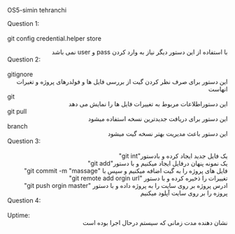OS5-simin tehranchi

Question 1:
<br>
<br>
git config credential.helper store
<div dir="rtl">
 با استفاده از این دستور دیگر نیاز به وارد کردن pass و user نمی باشد
</div>
Question 2:
<br>
<br>
gitignore<br>
<div dir="rtl">
 این دستور برای صرف نظر کردن گیت از بررسی فایل ها و فولدرهای پروژه و تغیرات انهاست
</div>
git<br>
<div dir="rtl">
این دستوراطلاعات مربوط به تغییرات فایل ها را نمایش می دهد
</div>
git pull <br>
<div dir="rtl">
  این دستور برای دریافت جدیدترین نسخه استفاده میشود
</div>
branch<br>
<div dir="rtl">
 این دستور باعث مدیریت بهتر نسخه گیت میشود
</div>
Question 3:
<br>
<br>
<div dir="rtl">
     یک فایل جدید ایجاد کرده و بادستور<a>"git int" </a>
</div>
<div dir="rtl">
  یک نمونه پنهان درفایل ایجاد میکنیم و با دستور<a>"git add" </a>
</div>
<div dir="rtl">
  فایل های پروژه را به گیت اضافه میکنیم و سپس با <a>"git commit -m "massage" </a>
</div>
<div dir="rtl">
  تغییرات را ذخیره کرده و با دستور <a>"git remote add orgin url" </a>
</div>
<div dir="rtl">
 ادرس پروژه بر روی سایت را به پروژه داده و با دستور <a>"git push orgin master" </a>
</div>
<div dir="rtl">
 پروزه را بر روی سایت آپلود میکنیم
</div>
Question 4:
<br>
<br>
 Uptime:
<br>
<div dir="rtl">
 نشان دهنده مدت زمانی که سیستم درحال اجرا بوده است
</div>


